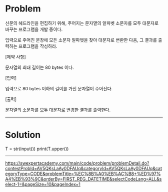 # Problem
신문의 헤드라인을 편집하기 위해, 주어지는 문자열의 알파벳 소문자를 모두 대문자로 바꾸는 프로그램을 개발 중이다.

입력으로 주어진 문장에 모든 소문자 알파벳을 찾아 대문자로 변환한 다음, 그 결과를 출력하는 프로그램을 작성하라.

[제약 사항]

문자열의 최대 길이는 80 bytes 이다.


[입력]

입력으로 80 bytes 이하의 길이를 가진 문자열이 주어진다.


[출력]

문자열의 소문자를 모두 대문자로 변경한 결과를 출력한다.

---------------------------
# Solution

T = str(input())
print(T.upper())

------------------------

https://swexpertacademy.com/main/code/problem/problemDetail.do?contestProbId=AV5QKsLaAy0DFAUq&categoryId=AV5QKsLaAy0DFAUq&categoryType=CODE&problemTitle=%EC%8B%A0%EB%AC%B8+%ED%97%A4%EB%93%9C&orderBy=FIRST_REG_DATETIME&selectCodeLang=ALL&select-1=&pageSize=10&pageIndex=1

